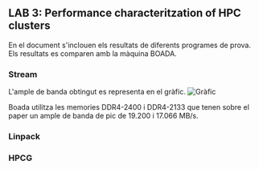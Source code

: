 ## LAB 3: Performance characteritzation of HPC clusters

En el document s'inclouen els resultats de diferents programes de prova. Els resultats es comparen amb la màquina BOADA.



### Stream

L'ample de banda obtingut es representa en el gràfic.
<img src="MB_s vs #threads.png" alt="Gràfic" style="zoom:100%;" />

Boada utilitza les memories DDR4-2400 i DDR4-2133 que tenen sobre el paper un ample de banda de pic de 19.200 i 17.066 MB/s.

### Linpack

### HPCG

